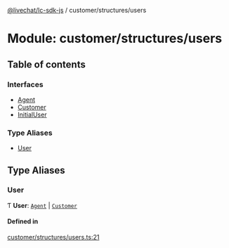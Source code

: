 [@livechat/lc-sdk-js](../README.md) / customer/structures/users

# Module: customer/structures/users

## Table of contents

### Interfaces

- [Agent](../interfaces/customer_structures_users.Agent.md)
- [Customer](../interfaces/customer_structures_users.Customer.md)
- [InitialUser](../interfaces/customer_structures_users.InitialUser.md)

### Type Aliases

- [User](customer_structures_users.md#user)

## Type Aliases

### User

Ƭ **User**: [`Agent`](../interfaces/customer_structures_users.Agent.md) \| [`Customer`](../interfaces/customer_structures_users.Customer.md)

#### Defined in

[customer/structures/users.ts:21](https://github.com/livechat/lc-sdk-js/blob/10347df/src/customer/structures/users.ts#L21)
